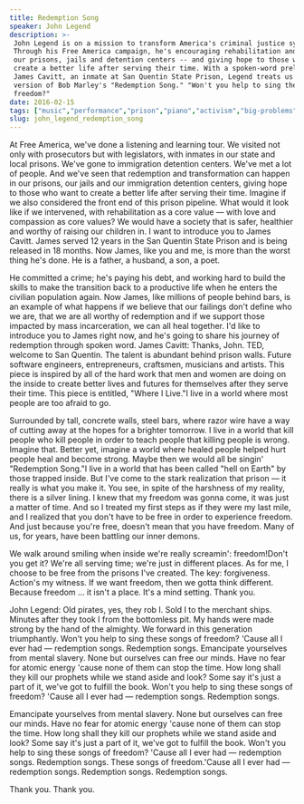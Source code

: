 ```yaml
---
title: Redemption Song
speaker: John Legend
description: >-
 John Legend is on a mission to transform America's criminal justice system.
 Through his Free America campaign, he's encouraging rehabilitation and healing in
 our prisons, jails and detention centers -- and giving hope to those who want to
 create a better life after serving their time. With a spoken-word prelude from
 James Cavitt, an inmate at San Quentin State Prison, Legend treats us to his
 version of Bob Marley's "Redemption Song." "Won't you help to sing these songs of
 freedom?"
date: 2016-02-15
tags: ["music","performance","prison","piano","activism","big-problems","criminal-justice","personal-growth","culture","policy","social-change","society","united-states","vocals","singer","live-music","entertainment"]
slug: john_legend_redemption_song
---
```


At Free America, we've done a listening and learning tour. We visited not only with
prosecutors but with legislators, with inmates in our state and local prisons. We've gone
to immigration detention centers. We've met a lot of people. And we've seen that
redemption and transformation can happen in our prisons, our jails and our immigration
detention centers, giving hope to those who want to create a better life after serving
their time. Imagine if we also considered the front end of this prison pipeline. What would
it look like if we intervened, with rehabilitation as a core value — with love and
compassion as core values? We would have a society that is safer, healthier and worthy of
raising our children in. I want to introduce you to James Cavitt. James served 12 years in
the San Quentin State Prison and is being released in 18 months. Now James, like you and
me, is more than the worst thing he's done. He is a father, a husband, a son, a
poet.

He committed a crime; he's paying his debt, and working hard to build the skills to make
the transition back to a productive life when he enters the civilian population again. Now
James, like millions of people behind bars, is an example of what happens if we believe
that our failings don't define who we are, that we are all worthy of redemption and if we
support those impacted by mass incarceration, we can all heal together. I'd like to
introduce you to James right now, and he's going to share his journey of redemption
through spoken word. James Cavitt: Thanks, John. TED, welcome to San Quentin. The talent is
abundant behind prison walls. Future software engineers, entrepreneurs, craftsmen,
musicians and artists. This piece is inspired by all of the hard work that men and women
are doing on the inside to create better lives and futures for themselves after they serve
their time. This piece is entitled, "Where I Live."I live in a world where most people are
too afraid to go.

Surrounded by tall, concrete walls, steel bars, where razor wire have a way of cutting
away at the hopes for a brighter tomorrow. I live in a world that kill people who kill
people in order to teach people that killing people is wrong. Imagine that. Better yet,
imagine a world where healed people helped hurt people heal and become strong. Maybe then
we would all be singin' "Redemption Song."I live in a world that has been called "hell on
Earth" by those trapped inside. But I've come to the stark realization that prison — it
really is what you make it. You see, in spite of the harshness of my reality, there is a
silver lining. I knew that my freedom was gonna come, it was just a matter of time. And so
I treated my first steps as if they were my last mile, and I realized that you don't have
to be free in order to experience freedom. And just because you're free, doesn't mean that
you have freedom. Many of us, for years, have been battling our inner demons.

We walk around smiling when inside we're really screamin': freedom!Don't you get it? We're
all serving time; we're just in different places. As for me, I choose to be free from the
prisons I've created. The key: forgiveness. Action's my witness. If we want freedom, then
we gotta think different. Because freedom ... it isn't a place. It's a mind setting. Thank
you.

John Legend: Old pirates, yes, they rob I. Sold I to the merchant ships. Minutes after
they took I from the bottomless pit. My hands were made strong by the hand of the almighty.
We forward in this generation triumphantly. Won't you help to sing these songs of freedom?
'Cause all I ever had — redemption songs. Redemption songs. Emancipate yourselves from
mental slavery. None but ourselves can free our minds. Have no fear for atomic energy
'cause none of them can stop the time. How long shall they kill our prophets while we stand
aside and look? Some say it's just a part of it, we've got to fulfill the book. Won't you
help to sing these songs of freedom? 'Cause all I ever had — redemption songs. Redemption
songs.

Emancipate yourselves from mental slavery. None but ourselves can free our minds. Have no
fear for atomic energy 'cause none of them can stop the time. How long shall they kill our
prophets while we stand aside and look? Some say it's just a part of it, we've got to
fulfill the book. Won't you help to sing these songs of freedom? 'Cause all I ever had —
redemption songs. Redemption songs. These songs of freedom.'Cause all I ever had —
redemption songs. Redemption songs. Redemption songs.

Thank you. Thank you.

<!--
ad_duration=3.33
comment_count=50
event="TED2016"
external_start_time=0
has_talk_citation=0
intro_duration=11.82
is_subtitle_required="False"
is_talk_featured="True"
language="en"
language_swap="False"
native_language="en"
number_of_related_talks=6
number_of_speakers=1
number_of_subtitled_videos=30
number_of_tags=17
number_of_talk_download_languages=30
number_of_talk_more_resources=0
number_of_talk_recommendations=0
number_of_talks_take_actions=1
post_ad_duration=0.83
published_timestamp="2016-07-01 15:08:55"
recording_date="2016-02-15"
speaker_description="Singer, musician, composer"
speaker_is_published=1
speaker_name="John Legend"
talk_more_resources=[]
talk_name="Redemption Song"
talks_tags=["music","performance","prison","piano","activism","big-problems","criminal-justice","personal-growth","culture","policy","social-change","society","united-states","vocals","singer","live-music","entertainment"]
url_audio="https://download.ted.com/talks/JohnLegend_2016.mp3?apikey=acme-roadrunner"
url_photo_speaker="https://pe.tedcdn.com/images/ted/a0ffab57a58be7f8dd421965c982d43bd8a36941_254x191.jpg"
url_photo_talk="https://s3.amazonaws.com/talkstar-photos/uploads/faab1c6e-6715-41cc-be75-f348dabc728d/JohnLegend_2016-embed.jpg"
url_webpage="https://www.ted.com/talks/john_legend_redemption_song"
video_type_name="TED Stage Talk"
-->